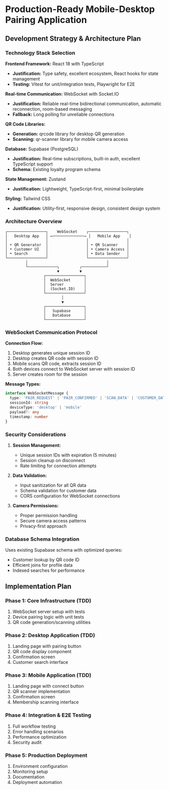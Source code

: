 # Production-Ready Mobile-Desktop Pairing Application

## Development Strategy & Architecture Plan

### Technology Stack Selection

**Frontend Framework:** React 18 with TypeScript
- **Justification:** Type safety, excellent ecosystem, React hooks for state management
- **Testing:** Vitest for unit/integration tests, Playwright for E2E

**Real-time Communication:** WebSocket with Socket.IO
- **Justification:** Reliable real-time bidirectional communication, automatic reconnection, room-based messaging
- **Fallback:** Long polling for unreliable connections

**QR Code Libraries:**
- **Generation:** qrcode library for desktop QR generation
- **Scanning:** qr-scanner library for mobile camera access

**Database:** Supabase (PostgreSQL)
- **Justification:** Real-time subscriptions, built-in auth, excellent TypeScript support
- **Schema:** Existing loyalty program schema

**State Management:** Zustand
- **Justification:** Lightweight, TypeScript-first, minimal boilerplate

**Styling:** Tailwind CSS
- **Justification:** Utility-first, responsive design, consistent design system

### Architecture Overview

```
┌─────────────────┐    WebSocket    ┌─────────────────┐
│   Desktop App   │ ←──────────────→ │   Mobile App    │
│                 │                 │                 │
│ • QR Generator  │                 │ • QR Scanner    │
│ • Customer UI   │                 │ • Camera Access │
│ • Search        │                 │ • Data Sender   │
└─────────────────┘                 └─────────────────┘
         │                                   │
         └─────────────┐         ┌───────────┘
                       ▼         ▼
                 ┌─────────────────┐
                 │  WebSocket      │
                 │  Server         │
                 │  (Socket.IO)    │
                 └─────────────────┘
                         │
                         ▼
                 ┌─────────────────┐
                 │   Supabase      │
                 │   Database      │
                 └─────────────────┘
```

### WebSocket Communication Protocol

**Connection Flow:**
1. Desktop generates unique session ID
2. Desktop creates QR code with session ID
3. Mobile scans QR code, extracts session ID
4. Both devices connect to WebSocket server with session ID
5. Server creates room for the session

**Message Types:**
```typescript
interface WebSocketMessage {
  type: 'PAIR_REQUEST' | 'PAIR_CONFIRMED' | 'SCAN_DATA' | 'CUSTOMER_DATA' | 'ERROR'
  sessionId: string
  deviceType: 'desktop' | 'mobile'
  payload?: any
  timestamp: number
}
```

### Security Considerations

1. **Session Management:**
   - Unique session IDs with expiration (5 minutes)
   - Session cleanup on disconnect
   - Rate limiting for connection attempts

2. **Data Validation:**
   - Input sanitization for all QR data
   - Schema validation for customer data
   - CORS configuration for WebSocket connections

3. **Camera Permissions:**
   - Proper permission handling
   - Secure camera access patterns
   - Privacy-first approach

### Database Schema Integration

Uses existing Supabase schema with optimized queries:
- Customer lookup by QR code ID
- Efficient joins for profile data
- Indexed searches for performance

## Implementation Plan

### Phase 1: Core Infrastructure (TDD)
1. WebSocket server setup with tests
2. Device pairing logic with unit tests
3. QR code generation/scanning utilities

### Phase 2: Desktop Application (TDD)
1. Landing page with pairing button
2. QR code display component
3. Confirmation screen
4. Customer search interface

### Phase 3: Mobile Application (TDD)
1. Landing page with connect button
2. QR scanner implementation
3. Confirmation screen
4. Membership scanning interface

### Phase 4: Integration & E2E Testing
1. Full workflow testing
2. Error handling scenarios
3. Performance optimization
4. Security audit

### Phase 5: Production Deployment
1. Environment configuration
2. Monitoring setup
3. Documentation
4. Deployment automation
